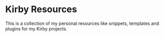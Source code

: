 # Kirby Resources

This is a collection of my personal resources like snippets, templates and plugins for my Kirby projects. 
